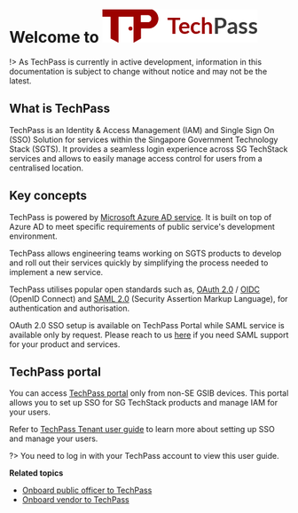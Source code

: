 # Welcome to ![banner](assets/banner.png)

!> As TechPass is currently in active development, information in this documentation is subject to change without notice and may not be the latest.

## What is TechPass
TechPass is an Identity & Access Management (IAM) and Single Sign On (SSO) Solution for services within the Singapore Government Technology Stack (SGTS).
It provides a seamless login experience across SG TechStack services and allows to easily manage access control for users from a centralised location.

## Key concepts
TechPass is powered by [Microsoft Azure AD service](https://azure.microsoft.com/en-us/services/active-directory/). It is built on top of Azure AD to meet specific requirements of public service's development environment.

TechPass allows engineering teams working on SGTS products to develop and roll out their services quickly by simplifying the process needed to implement a new service.

TechPass utilises popular open standards such as, [OAuth 2.0](https://oauth.net/2/) / [OIDC](https://openid.net/connect/) (OpenID Connect)
and [SAML 2.0](http://docs.oasis-open.org/security/saml/Post2.0/sstc-saml-tech-overview-2.0.html) (Security Assertion Markup Language),
for authentication and authorisation.

OAuth 2.0 SSO setup is available on TechPass Portal while SAML service is available only by request.
Please reach to us [here](support/overview?id=need-more-help) if you need SAML support for your product and services.

## TechPass portal
You can access [TechPass portal](https://portal.techpass.gov.sg) only from non-SE GSIB devices.  This portal allows you to set up SSO for SG TechStack products and manage IAM for your users.

Refer to [TechPass Tenant user guide](https://docs.developer.tech.gov.sg/docs/techpass-tenant-guide/#/) to learn more about setting up SSO and manage your users.

?> You need to log in with your TechPass account to view this user guide.

**Related topics**

- [Onboard public officer to TechPass](onboard-public-officers-using-non-se-machines)
- [Onboard vendor to TechPass](onboard-vendors-to-techpass)
